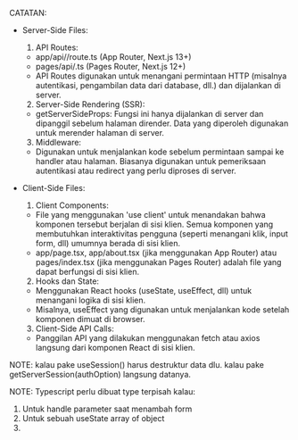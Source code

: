CATATAN:

- Server-Side Files:

  1. API Routes:

  - app/api/<route>/route.ts (App Router, Next.js 13+)
  - pages/api/<route>.ts (Pages Router, Next.js 12+)
  - API Routes digunakan untuk menangani permintaan HTTP (misalnya autentikasi, pengambilan data dari database, dll.) dan dijalankan di server.

  2. Server-Side Rendering (SSR):

  - getServerSideProps: Fungsi ini hanya dijalankan di server dan dipanggil sebelum halaman dirender. Data yang diperoleh digunakan untuk merender halaman di server.

  3. Middleware:

  - Digunakan untuk menjalankan kode sebelum permintaan sampai ke handler atau halaman. Biasanya digunakan untuk pemeriksaan autentikasi atau redirect yang perlu diproses di server.

- Client-Side Files:
  1. Client Components:
  - File yang menggunakan 'use client' untuk menandakan bahwa komponen tersebut berjalan di sisi klien. Semua komponen yang membutuhkan interaktivitas pengguna (seperti menangani klik, input form, dll) umumnya berada di sisi klien.
  - app/page.tsx, app/about.tsx (jika menggunakan App Router) atau pages/index.tsx (jika menggunakan Pages Router) adalah file yang dapat berfungsi di sisi klien.
  2. Hooks dan State:
  - Menggunakan React hooks (useState, useEffect, dll) untuk menangani logika di sisi klien.
  - Misalnya, useEffect yang digunakan untuk menjalankan kode setelah komponen dimuat di browser.
  3. Client-Side API Calls:
  - Panggilan API yang dilakukan menggunakan fetch atau axios langsung dari komponen React di sisi klien.

NOTE:
kalau pake useSession() harus destruktur data dlu.
kalau pake getServerSession(authOption) langsung datanya.

NOTE:
Typescript perlu dibuat type terpisah kalau:

1. Untuk handle parameter saat menambah form
2. Untuk sebuah useState array of object
3.
